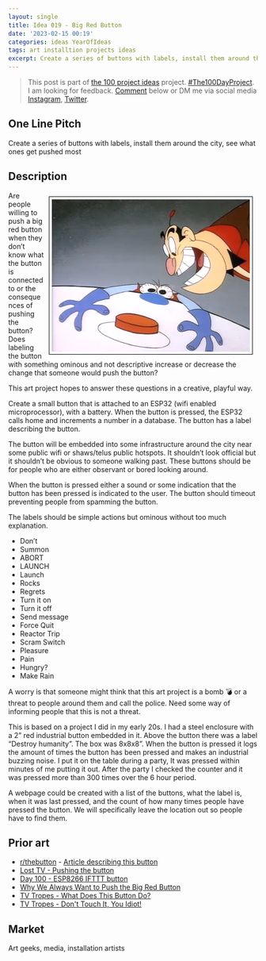 ```yaml
---
layout: single
title: Idea 019 - Big Red Button
date: '2023-02-15 00:19'
categories: ideas YearOfIdeas
tags: art installtion projects ideas
excerpt: Create a series of buttons with labels, install them around the city, see what ones get pushed most
---
```


> This post is part of [the 100 project ideas](/projects/2023-100-ideas/) project. [#The100DayProject](https://www.the100dayproject.org/). I am looking for feedback. <a href='#utterances-comments'>Comment</a> below or DM me via social media <a href="https://instagram.com/funvill" rel="nofollow noopener noreferrer"><i class="fab fa-fw fa-instagram" aria-hidden="true"></i><span class="label">Instagram</span></a>, <a href="https://twitter.com/funvill" rel="nofollow noopener noreferrer"><i class="fab fa-fw fa-twitter" aria-hidden="true"></i><span class="label">Twitter</span></a>.

## One Line Pitch

Create a series of buttons with labels, install them around the city, see what ones get pushed most

## Description

<img src="/public/uploads/2023/big-red-button.png" alt="big-red-button" style="float: right; margin: 10px; max-width: 400px; border: 1px solid black; padding: 5px"/>Are people willing to push a big red button when they don’t know what the button is connected to or the consequences of pushing the button? Does labeling the button with something ominous and not descriptive increase or decrease the change that someone would push the button?

This art project hopes to answer these questions in a creative, playful way.

Create a small button that is attached to an ESP32 (wifi enabled microprocessor), with a battery. When the button is pressed, the ESP32 calls home and increments a number in a database. The button has a label describing the button.

The button will be embedded into some infrastructure around the city near some public wifi or shaws/telus public hotspots. It shouldn’t look official but it shouldn’t be obvious to someone walking past. These buttons should be for people who are either observant or bored looking around.

When the button is pressed either a sound or some indication that the button has been pressed is indicated to the user. The button should timeout preventing people from spamming the button.

The labels should be simple actions but ominous without too much explanation.

- Don’t
- Summon
- ABORT
- LAUNCH
- Launch
- Rocks
- Regrets
- Turn it on
- Turn it off
- Send message
- Force Quit
- Reactor Trip
- Scram Switch
- Pleasure
- Pain
- Hungry?
- Make Rain

A worry is that someone might think that this art project is a bomb 💣 or a threat to people around them and call the police. Need some way of informing people that this is not a threat.

This is based on a project I did in my early 20s. I had a steel enclosure with a 2” red industrial button embedded in it. Above the button there was a label “Destroy humanity”. The box was 8x8x8”. When the button is pressed it logs the amount of times the button has been pressed and makes an industrial buzzing noise. I put it on the table during a party, It was pressed within minutes of me putting it out. After the party I checked the counter and it was pressed more than 300 times over the 6 hour period.

A webpage could be created with a list of the buttons, what the label is, when it was last pressed, and the count of how many times people have pressed the button. We will specifically leave the location out so people have to find them.

## Prior art

- [r/thebutton](https://www.reddit.com/r/thebutton/) - [Article describing this button](https://gizmodo.com/people-got-so-into-this-strange-internet-button-they-ma-1700779699)
- [Lost TV - Pushing the button](https://lostpedia.fandom.com/wiki/Pushing_the_button)
- [Day 100 - ESP8266 IFTTT button](https://blog.abluestar.com/day-100-esp8266-ifttt-button/)
- [Why We Always Want to Push the Big Red Button](https://gizmodo.com/why-we-always-want-to-push-the-big-red-button-1723914709)
- [TV Tropes - What Does This Button Do?](https://tvtropes.org/pmwiki/pmwiki.php/Main/WhatDoesThisButtonDo)
- [TV Tropes - Don't Touch It, You Idiot!](https://tvtropes.org/pmwiki/pmwiki.php/Main/DontTouchItYouIdiot)

## Market

Art geeks, media, installation artists
